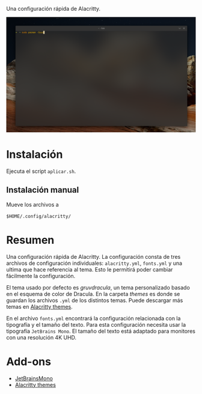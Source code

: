 Una configuración rápida de Alacritty. 

![preview](https://raw.githubusercontent.com/gabrielcapilla/alacritty-config/main/alacrity-preview.png)

# Instalación
Ejecuta el script `aplicar.sh`.

## Instalación manual
Mueve los archivos a 
```
$HOME/.config/alacritty/
```

# Resumen
Una configuración rápida de Alacritty. La configuración consta de tres archivos de configuración individuales: `alacritty.yml`, `fonts.yml` y una ultima que hace referencia al tema. Esto le permitirá poder cambiar fácilmente la configuración.

El tema usado por defecto es *gruvdracula*, un tema personalizado basado en el esquema de color de Dracula. En la carpeta *themes* es donde se guardan los archivos `.yml` de los distintos temas. Puede descargar más temas en [Alacritty themes](https://github.com/rajasegar/alacritty-themes/tree/master/themes). 

En el archivo `fonts.yml` encontrará la configuración relacionada con la tipografía y el tamaño del texto. Para esta configuración necesita usar la tipografía `JetBrains Mono`. El tamaño del texto está adaptado para monitores con una resolución 4K UHD.

# Add-ons
- [JetBrainsMono](https://github.com/JetBrains/JetBrainsMono)
- [Alacritty themes](https://github.com/rajasegar/alacritty-themes/tree/master/themes)
